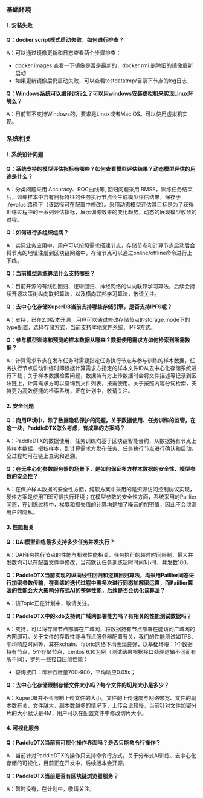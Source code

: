 ### 基础环境

#### 1. 安装失败

**Q：docker script模式启动失败，如何进行排查？**

A：可以通过镜像更新和日志查看两个步骤排查：

  - docker images 查看一下镜像是否是最新的，docker rmi 删除旧的镜像重新启动
  - 如果更新镜像后仍启动失败，可以查看testdatatmp/目录下节点的log日志

**Q：Windows系统可以编译运行么？可以用windows安装虚拟机来实现Linux环境么？**

A：目前暂不支持Windows的，要求是Linux或者Mac OS。可以使用虚拟机实现。

### 系统相关

#### 1. 系统设计问题
**Q：系统支持的模型评估指标有哪些？如何查看模型评估结果？动态模型评估的用途是什么？**

A：分类问题采用 Accuracy、ROC曲线等, 回归问题采用 RMSE，训练任务结束后，训练样本中含有目标特征的任务执行节点会生成模型评估结果，保存于 ./evalus 路径下（该路径可在配置中修改）。采用动态模型评估其目标是为了获得训练过程中的一系列评估指标，展示训练效果的变化趋势，动态的展现模型收敛的过程。

**Q：如何进行多组织组网？**

A：实际业务应用中，用户可以按照需求搭建节点，存储节点和计算节点启动后会将节点的地址注册到区块链网络中，存储节点可以通过online/offline命令进行上下线。

**Q：当前模型训练算法什么支持哪些？**

A：目前开源的有线性回归、逻辑回归、神经网络的纵向联邦学习算法，后续会持续开源决策树纵向联邦算法，以及横向联邦学习算法，敬请关注。

**Q：去中心化存储XuperDB当前支持哪些存储引擎，是否支持IPFS呢？**

A：支持，已在2.0版本开源，用户可以通过修改存储节点的storage.mode下的type配置，选择存储方式，当前支持本地文件系统、IPFS方式。

**Q：参与模型训练和预测的样本数据从哪来？数据使用需求方如何检索到所需数据？**

A：计算需求节点在发布任务时需要指定任务执行节点与参与训练的样本数据，任务执行节点启动训练时即根据计算需求方指定的样本文件ID从去中心化存储系统进行下载；关于样本数据检索问题，数据持有方上传数据时会将文件描述等记录到区块链上，计算需求方可以查询到文件列表，按需使用。关于按照内容分词检索，支持更为高效便捷的检索系统，正在计划中，敬请关注。

#### 2. 安全问题
**Q：商用环境中，除了数据隐私保护的问题，关于数据使用、任务训练的监管，在这一块，PaddleDTX怎么考虑，有成熟的方案吗？**

A：PaddleDTX的数据使用、任务训练均基于区块链智能合约，从数据持有节点上传样本数据、授权样本，到计算需求方发布任务、任务执行节点进行确认和启动，全过程均可在链上查询和追溯。

**Q：在无中心化参数服务器的场景下，是如何保证多方样本数据的安全性、模型参数的安全性？**

A：在保护样本数据的安全性方面，纯软方案中采用的是资源访问控制协议实现，硬件方案是使用TEE可信执行环境；在模型参数的安全性方面，系统采用的Paillier同态，在训练过程中，梯度和损失值的计算均是加了噪音的加密值，因此不会泄漏用户的隐私。

#### 3. 性能相关
**Q：DAI模型训练最多支持多少任务并发执行？**

A：DAI任务执行节点的性能与机器性能相关，任务执行的超时时间限制、最大并发数均可以在配置文件中修改，当前默认任务训练超时时间1小时、并发数100。

**Q：PaddleDTX当前实现的纵向线性回归和逻辑回归算法，均采用Paillier同态进行加密参数传输，在训练的迭代过程中需多次进行同态加解密运算，而Paiilier算法的性能会大大影响分布式AI的整体性能，后续是否会优化该算法？**

A：该Topic正在计划中，敬请关注。

**Q：PaddleDTX中的xdb支持跨广域网部署能力吗？有相关的性能测试数据吗？**

A：支持，可以将存储节点部署在广域网，将数据持有节点部署在能访问广域网的内网即可。关于文件的存取性能与节点服务器配置有关，我们的性能测试如TPS、平均响应时间等，其在xchain、fabric网络下均表现良好，以基础环境：1个数据持有节点，5个存储节点，centos 6.10为例（测试结果根据接口处理逻辑不同而有所不同），罗列一些接口压测性能：

   - 查询接口：每秒吞吐量700-900，平均响应0.05s；

**Q：去中心化存储限制存储文件大小吗？每个文件的切片大小是多少？**

A：XuperDB并不会限制上传文件的大小。文件的上传速度与网络带宽、文件的副本数有关，文件越大，副本数越多的情况下，上传会比较慢，当前针对文件加密分片的大小默认是4M，用户可以在配置文件中修改切片大小。

#### 4. 可视化服务
**Q：PaddleDTX当前有可视化操作界面吗？是否只能命令行操作？**

A：当前针对PaddleDTX的操作只支持命令行方式，关于分布式AI训练、去中心化存储的可视化，目前正在开发中，后续版本会开源。

**Q：PaddleDTX当前是否有区块链浏览器服务？**

A：暂时没有，在计划中，敬请关注。

<br>
